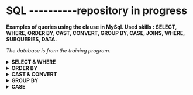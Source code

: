 # SQL ----------repository in progress



**Examples of queries using the clause in MySql. Used skills : SELECT, WHERE, ORDER BY, CAST, CONVERT, GROUP BY, CASE, JOINS, WHERE, SUBQUERIES, DATA.**<br>

<i>The database is from the training program.</i>



<details>
<summary><b>SELECT & WHERE</b></summary>

 <br>
select BusinessEntityID, JobTitle, HireDate <br> 
from HumanResources.Employee <br> 
where HireDate >'20120112'; <br>
 <br>
 
 ![image](https://user-images.githubusercontent.com/115644864/198397801-908d6bde-f875-4dd5-8806-ce890ab4c6a3.png)
 
<br>
 select BusinessEntityID, JobTitle, HireDate, OrganizationLevel, Gender<br>
 from HumanResources.Employee<br>
 where OrganizationLevel <2 and (Gender ='F' or Gender='M');<br>
<br>

![image](https://user-images.githubusercontent.com/115644864/198398097-737d0364-7f49-41ab-90a8-6c4c6120ef03.png)

<br>
 select BusinessEntityID, SickLeaveHours<br>
 from HumanResources.Employee<br>
 where SickLeaveHours between 40 and 50;<br>
 <br>
 
![image](https://user-images.githubusercontent.com/115644864/198403066-4bfdabc3-0fc5-4c03-92b6-04914e3485d8.png)

<br>
select *<br>
from Person.CountryRegion<br>
where Name like 'A%';<br>
<br>

![image](https://user-images.githubusercontent.com/115644864/198403274-e7e07a6e-08a5-4154-b0a9-bf6828c65175.png)

<br>
 select *<br>
from Person.CountryRegion<br>
where CountryRegionCode like '[B-E]%';<br>
 <br>
 
 ![image](https://user-images.githubusercontent.com/115644864/198403742-c81a6bab-abc7-451a-ba2c-cc345b2f5b29.png)

 <br>
 
 select * <br>
from Person.CountryRegion <br>
where Name like '_o%'; <br>
  <br>
 
 ![image](https://user-images.githubusercontent.com/115644864/198403850-6340dc0f-01b9-45c0-8e23-50e7afd0e461.png)
 
  <br>
select top 8 DepartmentID as Numer_Departamentu, Name as<br>
"Nazwa departamentu" <br>
from HumanResources.Department;<br>
<br>

![image](https://user-images.githubusercontent.com/115644864/198405221-c43f6707-be3a-42dc-b62c-7d60b8c1ef19.png)


<br>



 </details>
 
 <details>
<summary><b>ORDER BY</b></summary> <br>
 select BusinessEntityID, JobTitle as "Stanowisko pracownika", HireDate, MaritalStatus<br>
from HumanResources.Employee<br>
where MaritalStatus='M'<br>
order by 1 desc;<br>
 <br>
 
 ![image](https://user-images.githubusercontent.com/115644864/198404464-49a51dae-d0df-4e4d-829e-cc5302cf8bc5.png)

  <br>
 
 select BusinessEntityID, JobTitle as "Stanowisko pracownika", HireDate, MaritalStatus  <br>
from HumanResources.Employee  <br>
where MaritalStatus='M'  <br>
order by 1 desc, HireDate  <br>
   <br>
 
 ![image](https://user-images.githubusercontent.com/115644864/198404676-51d35c10-9441-4401-b3ef-62d2079b0517.png)

 
   <br>
select top 1 LocationID, Name, CostRate<br>
from Production.Location<br>
order by CostRate desc<br>
<br>

![image](https://user-images.githubusercontent.com/115644864/198405424-f4137155-0e2c-452c-83f6-df3d857dc2d2.png)


<br>
  </details>
<details>
<summary><b>CAST & CONVERT</b></summary> <br>
select cast(VacationHours as float)/8 as Kolumna<br>
from HumanResources.Employee<br>
<br>

![image](https://user-images.githubusercontent.com/115644864/198734683-9642c777-da5a-4761-9540-4ce8cf072d27.png)

<br>
select getdate() as "Aktualna data z godzina"<br>
<br>

![image](https://user-images.githubusercontent.com/115644864/198734771-81ecfb76-19a0-4b69-8476-bed2b00909a4.png)


<br>
select BusinessEntityID, <br>
cast(RateChangeDate as date) as "Data zmiany", <br>
str(Rate, 7,3) as "Sfromatowana stawka"<br>
from HumanResources.EmployeePayHistory<br>
<br>

![image](https://user-images.githubusercontent.com/115644864/198735232-357bdcae-75c7-4033-af44-cbadb2ce27ab.png)


<br>
  </details>
<details>
<summary><b>GROUP BY</b></summary> <br>
select TerritoryID, sum(salesYTD) as SUMA,<br>
max(salesYTD) as MAX, <br>
min(salesYTD) as MIN,<br>
avg(SalesYTD) as ŚREDNIA<br>
from Sales.SalesPerson<br>
group by TerritoryID<br>
 <br>
 
 ![image](https://user-images.githubusercontent.com/115644864/198735827-ac146689-c280-4084-bc98-70e9f19587ae.png)

 
 <br>
 select JobTitle, gender, sum(vacationhours) as "Suma wolnych godzin" <br>
from HumanResources.Employee <br>
where MaritalStatus = 'M' <br>
GROUp by gender, JobTitle <br>
 <br>
 
 ![image](https://user-images.githubusercontent.com/115644864/198735916-141550cb-c688-4fe1-81ca-311dcc5ab439.png)

  <br>
 select JobTitle, sum(vacationhours) as "Suma wolnych godzin"  <br>
from HumanResources.Employee  <br>
GROUp by JobTitle  <br>
   <br>
 
 ![image](https://user-images.githubusercontent.com/115644864/198736155-12e68e28-fc94-4963-88c3-7da2ce24b3bc.png)

 
   <br>
   </details>
   <details>
<summary><b>CASE</b></summary> <br>
 
 select Name, <br>
	case name when 'English' then 'Angielski' <br>
	when 'spanish' then 'hiszpanski' <br>
	else 'Jakis inny jezyk'  <br>
	end as "Jezyk po polsku" <br>
from production.culture <br>
  <br>
 
 ![image](https://user-images.githubusercontent.com/115644864/198736368-3cddc545-254f-439f-8ca1-9f8df299a38f.png)
 
 <br>
 select BusinessEntityID, Gender, VacationHours, <br>
	case gender when 'F' then + 16 <br>
	else VacationHours <br>
	end as "wolne godziny" -- tworzy nowa kolumne z case  <br>
from HumanResources.Employee <br>
  <br>
 
 ![image](https://user-images.githubusercontent.com/115644864/198736482-dd8928d2-1d68-4a34-95e4-bd540131a9cf.png)

  <br>
 select Description, DiscountPct, <br>
case when DiscountPct <=0.1 then 'Mala znizka'  <br>
when DiscountPct <=2.0 then 'srednia znizka' <br>
when DiscountPct <=3.0 then 'Dobra znizka' <br>
when DiscountPct <=0.4 then 'super znizka' <br>
else 'Prawie darmo' <br>
end as "Status obnizki" <br>
from Sales.SpecialOffer <br>
  <br>
 
 ![image](https://user-images.githubusercontent.com/115644864/198736635-46caacb8-9e31-499a-9f9a-29bc018981dd.png)

  <br>
 
 select BusinessEntityID, MaritalStatus, Gender, VacationHours, <br>
case when MaritalStatus ='M'and Gender = 'F' then VacationHours + 32  <br>
when gender = 'F' then VacationHours + 16  <br>
end as "Wolne godziny po zmianie."  <br>
from HumanResources.Employee  <br>
  <br>
 
 ![image](https://user-images.githubusercontent.com/115644864/198736881-ca648f81-5081-41e0-8377-1aabd5edcac2.png)

  <br>
 select BusinessEntityID, JobTitle,  <br>
case when OrganizationLevel is Null then 'Szef wszystkich szefów'  <br>
 when OrganizationLevel <3 then 'Wiceprezesi i managerowie'  <br>
 else 'Pracownicy'  <br>
 end as 'STATUS'  <br>
from HumanResources.Employee   <br>
ORDER BY OrganizationLevel  <br>
      <br>
 
![image](https://user-images.githubusercontent.com/115644864/198737043-61d50c23-e3d4-4d95-a35e-664b120b4f45.png)
                           
     <br>                        
                           
    </details>
